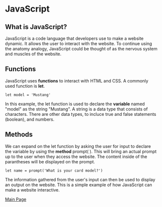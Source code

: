 # JavaScript
## What is JavaScript?
JavaScript is a code language that developers use to make a website dynamic. It allows the user to interact with the website. To continue using the anatomy analogy, JavaScript could be thought of as the nervous system and muscles of the website.
## Functions
JavaScript uses **functions** to interact with HTML and CSS. A commonly used function is **let**.

    let model = 'Mustang'

In this example, the let function is used to declare the **variable** named "model" as the string "Mustang". A string is a data type that consists of characters. There are other data types, to incluce true and false statements (boolean), and numbers.
## Methods
We can expand on the let function by asking the user for input to declare the variable by using the **method** prompt( ). This will bring an actual prompt up to the user when they access the website. The content inside of the parantheses will be displayed on the prompt. 

    let name = prompt('What is your card model?')

The information gathered from the user's input can then be used to display an output on the website. This is a simple example of how JavaScript can make a website interactive.

[Main Page](javascript.md)
